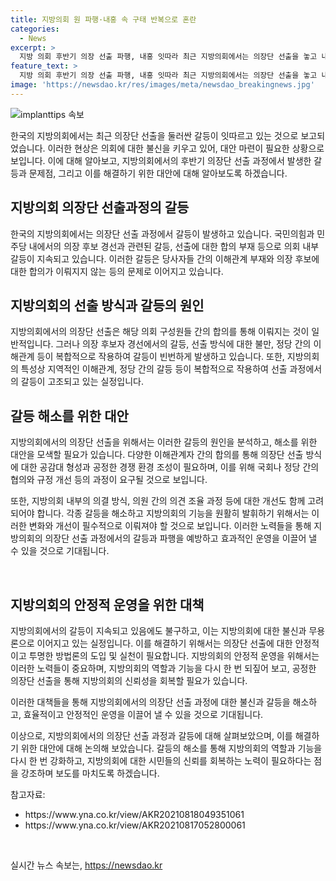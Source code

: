 ```yaml
---
title: 지방의회 원 파행·내홍 속 구태 반복으로 혼란
categories:
  - News
excerpt: >
  지방 의회 후반기 의장 선출 파행, 내홍 잇따라 최근 지방의회에서는 의장단 선출을 놓고 내부 갈등이 계속되고 있습니다. 국민의힘을 중심으로 의장 후보 경선과 출마 등으로 인한 갈등이 대전시의회와 기초의회에서 이어지고 있습니다. 이에 시민들과 지방 의회에 대한 신뢰도가 추락할 우려가 있습니다. KBS 뉴스 성용희입니다.
feature_text: >
  지방 의회 후반기 의장 선출 파행, 내홍 잇따라 최근 지방의회에서는 의장단 선출을 놓고 내부 갈등이 계속되고 있습니다. 국민의힘을 중심으로 의장 후보 경선과 출마 등으로 인한 갈등이 대전시의회와 기초의회에서 이어지고 있습니다. 이에 시민들과 지방 의회에 대한 신뢰도가 추락할 우려가 있습니다. KBS 뉴스 성용희입니다.
image: 'https://newsdao.kr/res/images/meta/newsdao_breakingnews.jpg'
---
```


<p><img src="https://newsdao.kr/res/images/meta/newsdao_breakingnews.jpg" alt="implanttips 속보" /></p>

<p>한국의 지방의회에서는 최근 의장단 선출을 둘러싼 갈등이 잇따르고 있는 것으로 보고되었습니다. 이러한 현상은 의회에 대한 불신을 키우고 있어, 대안 마련이 필요한 상황으로 보입니다. 이에 대해 알아보고, 지방의회에서의 후반기 의장단 선출 과정에서 발생한 갈등과 문제점, 그리고 이를 해결하기 위한 대안에 대해 알아보도록 하겠습니다.</p>

<h2 data-ke-size="size26">지방의회 의장단 선출과정의 갈등</h2>

<p>한국의 지방의회에서는 의장단 선출 과정에서 갈등이 발생하고 있습니다. 국민의힘과 민주당 내에서의 의장 후보 경선과 관련된 갈등, 선출에 대한 합의 부재 등으로 의회 내부 갈등이 지속되고 있습니다. 이러한 갈등은 당사자들 간의 이해관계 부재와 의장 후보에 대한 합의가 이뤄지지 않는 등의 문제로 이어지고 있습니다.</p>

<h2 data-ke-size="size26">지방의회의 선출 방식과 갈등의 원인</h2>

<p>지방의회에서의 의장단 선출은 해당 의회 구성원들 간의 합의를 통해 이뤄지는 것이 일반적입니다. 그러나 의장 후보자 경선에서의 갈등, 선출 방식에 대한 불만, 정당 간의 이해관계 등이 복합적으로 작용하여 갈등이 빈번하게 발생하고 있습니다. 또한, 지방의회의 특성상 지역적인 이해관계, 정당 간의 갈등 등이 복합적으로 작용하여 선출 과정에서의 갈등이 고조되고 있는 실정입니다.</p>

<h2 data-ke-size="size26">갈등 해소를 위한 대안</h2>

<p>지방의회에서의 의장단 선출을 위해서는 이러한 갈등의 원인을 분석하고, 해소를 위한 대안을 모색할 필요가 있습니다. 다양한 이해관계자 간의 합의를 통해 의장단 선출 방식에 대한 공감대 형성과 공정한 경쟁 환경 조성이 필요하며, 이를 위해 국회나 정당 간의 협의와 규정 개선 등의 과정이 요구될 것으로 보입니다.</p>

<p>또한, 지방의회 내부의 의결 방식, 의원 간의 의견 조율 과정 등에 대한 개선도 함께 고려되어야 합니다. 각종 갈등을 해소하고 지방의회의 기능을 원활히 발휘하기 위해서는 이러한 변화와 개선이 필수적으로 이뤄져야 할 것으로 보입니다. 이러한 노력들을 통해 지방의회의 의장단 선출 과정에서의 갈등과 파행을 예방하고 효과적인 운영을 이끌어 낼 수 있을 것으로 기대됩니다. </p>

<p data-ke-size="size16">&nbsp;</p>

<h2 data-ke-size="size26">지방의회의 안정적 운영을 위한 대책</h2>

<p>지방의회에서의 갈등이 지속되고 있음에도 불구하고, 이는 지방의회에 대한 불신과 무용론으로 이어지고 있는 실정입니다. 이를 해결하기 위해서는 의장단 선출에 대한 안정적이고 투명한 방법론의 도입 및 실천이 필요합니다. 지방의회의 안정적 운영을 위해서는 이러한 노력들이 중요하며, 지방의회의 역할과 기능을 다시 한 번 되짚어 보고, 공정한 의장단 선출을 통해 지방의회의 신뢰성을 회복할 필요가 있습니다.</p>

<p>이러한 대책들을 통해 지방의회에서의 의장단 선출 과정에 대한 불신과 갈등을 해소하고, 효율적이고 안정적인 운영을 이끌어 낼 수 있을 것으로 기대됩니다.</p>

<p>이상으로, 지방의회에서의 의장단 선출 과정과 갈등에 대해 살펴보았으며, 이를 해결하기 위한 대안에 대해 논의해 보았습니다. 갈등의 해소를 통해 지방의회의 역할과 기능을 다시 한 번 강화하고, 지방의회에 대한 시민들의 신뢰를 회복하는 노력이 필요하다는 점을 강조하며 보도를 마치도록 하겠습니다.</p>

<p>참고자료:</p>

<ul>
<li>https://www.yna.co.kr/view/AKR20210818049351061</li>
<li>https://www.yna.co.kr/view/AKR20210817052800061</li>
</ul>

<p data-ke-size="size16">&nbsp;</p>
실시간 뉴스 속보는, <a href="https://newsdao.kr" rel="dofollow">https://newsdao.kr</a>


